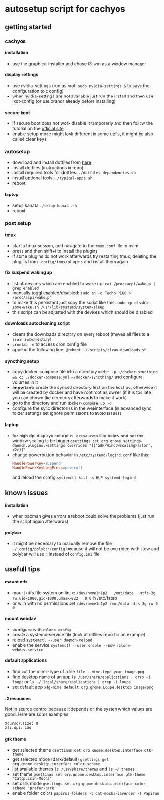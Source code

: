 # autosetup script for cachyos

## getting started

### cachyos
#### installation
- use the graphical installer and chose i3-wm as a window manager

#### display settings
- use nvidia-settings (run as root: `sudo nvidia-settings &` to save the configuration to x config)
- when nvidia-settings are not available just run the install and then use lxqt-config (or use xrandr already before installing)

#### secure boot
- if secure boot does not work disable it temporarly and then follow the tutorial on the [official site](https://wiki.cachyos.org/configuration/secure_boot_setup/)
- enable setup mode might look different in some uefis, it might be also called clear keys

### autosetup
- download and install dotfiles from [here](https://github.com/luis8h/dotfiles)
- install dotfiles (instructions in repo)
- install required tools for dotfiles: `./dotfiles-dependencies.sh`
- install optional tools: `./typical-apps.sh`
- reboot

#### laptop
- setup kanata `./setup-kanata.sh`
- reboot

### post setup
#### tmux
- start a tmux session, and navigate to the `tmux.conf` file in nvim
- press <tmux-prefix> and then shift+i to install the plugins
- if some plugins do not work afterwards try restarting tmux, deleting the plugins from `.config/tmux/plugins` and install them again

#### fix suspend waking up
- list all devices which are enabled to wake up: `cat /proc/acpi/wakeup | grep enabled`
- manually toggl enabled/disabled: `sudo sh -c “echo PEG0 > /proc/acpi/wakeup”`
- to make this persistant just sopy the script like this: `sudo cp disable-some-wake.sh /usr/lib/systemd/system-sleep`
- this script can be adjusted with the devices which should be disabled

#### downloads autocleaning script
- cleans the downloads directory on every reboot (moves all files to a `trash` subdirectory)
- `crontab -e` to access cron config file
- append the following line: `@reboot ~/.scripts/clean-downloads.sh`

#### syncthing setup
- copy docker-compose file into a directory `mkdir -p ~/docker-syncthing && cp ./docker-compose.yml ~/docker-syncthing/` and configure volumes in it
- **important:** create the synced directory first on the host pc, otherwise it will be created by docker and have root:root as owner (if it is too late you can chown the directory afterwards to make it work)
- go to the directory and run `docker-compose up -d`
- configure the sync directories in the webinterface (in advanced sync folder settings set ignore permissions to avoid issues)

#### laptop
- for high dpi displays set dpi in `.Xresources` like below and set the window scaling to be bigger `gsettings set org.gnome.settings-daemon.plugins.xsettings overrides "[{'Gdk/WindowScalingFactor', <2>}]"`
- change powerbutton behavior in `/etc/systemd/logind.conf` like this:
    ```ini
    HandlePowerKey=suspend
    HandlePowerKeyLongPress=poweroff
    ```
    and reload the config `systemctl kill -s HUP systemd-logind`

## known issues
#### installation
- when pacman gives errors a reboot could solve the problems (just run the script again afterwards)

#### polybar
- it might be necessary to manually remove the file `~/.config/polybar/config` because it will not be overriden with stow and polybar will use it instaed of `config.ini` file

## usefull tips

#### mount ntfs
- mount ntfs file system on linux: `/dev/nvme1n1p2   /mnt/data   ntfs-3g   rw,uid=1000,gid=1000,umask=022   0 0` in /etc/fstab
- or with with no permissions set `/dev/nvme1n1p2 /mnt/data ntfs-3g rw 0 0`

#### mount webdav
- configure with `rclone config`
- create a systemd-service file (look at ditfiles repo for an example)
- reload `systemctl --user daemon-reload`
- enable the service `systemctl --user enable --now rclone-webdav.service`

#### default applications
- find out the mime-type of a file `file --mime-type your_image.png`
- find desktop name of an app `ls /usr/share/applications | grep -i loupe` or `ls ~/.local/share/applications | grep -i loupe`
- set default app `xdg-mime default org.gnome.Loupe.desktop image/png`

#### .Xresources
Not in source control because it depends on the systen which values are good. Here are some examples:
```bash
Xcursor.size: 8
Xft.dpi: 150
```

#### gtk theme
- get selected theme `gsettings get org.gnome.desktop.interface gtk-theme`
- get selected mode (dark/default) `gsettings get org.gnome.desktop.interface color-scheme`
- list available themes `ls /usr/share/themes` and `ls ~/.themes`
- set theme `gsettings set org.gnome.desktop.interface gtk-theme 'Catppuccin-Mocha'`
- set dark mode `gsettings set org.gnome.desktop.interface color-scheme 'prefer-dark'`
- enable folder colors `papirus-folders -C cat-mocha-lavender -t Papirus`

